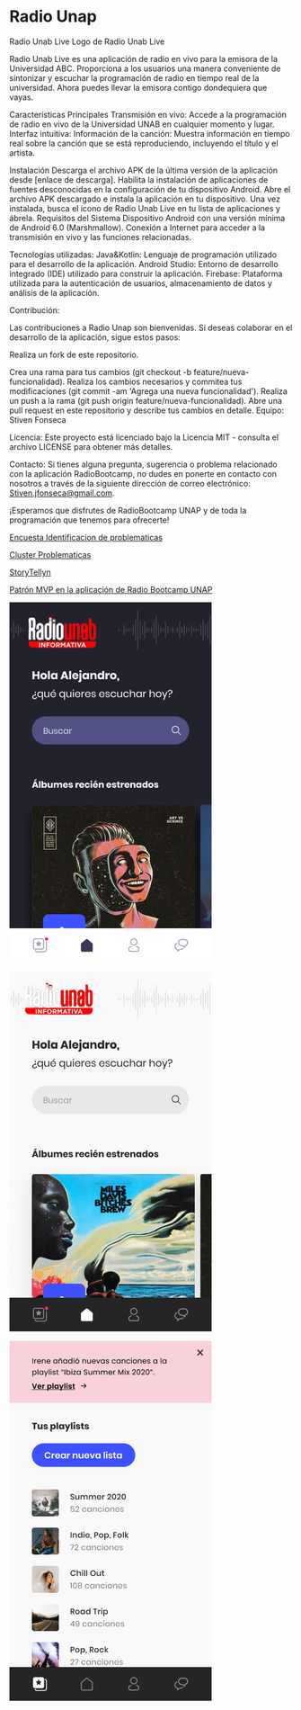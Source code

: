 # Radio Unap
Radio Unab Live
Logo de Radio Unab Live

Radio Unab Live es una aplicación de radio en vivo para la emisora de la Universidad ABC. Proporciona a los usuarios una manera conveniente de sintonizar y escuchar la programación de radio en tiempo real de la universidad. Ahora puedes llevar la emisora contigo dondequiera que vayas.

Características Principales
Transmisión en vivo: Accede a la programación de radio en vivo de la Universidad UNAB en cualquier momento y lugar.
Interfaz intuitiva: 
Información de la canción: Muestra información en tiempo real sobre la canción que se está reproduciendo, incluyendo el título y el artista.



Instalación
Descarga el archivo APK de la última versión de la aplicación desde [enlace de descarga].
Habilita la instalación de aplicaciones de fuentes desconocidas en la configuración de tu dispositivo Android.
Abre el archivo APK descargado e instala la aplicación en tu dispositivo.
Una vez instalada, busca el icono de Radio Unab Live en tu lista de aplicaciones y ábrela.
Requisitos del Sistema
Dispositivo Android con una versión mínima de Android 6.0 (Marshmallow).
Conexión a Internet para acceder a la transmisión en vivo y las funciones relacionadas.


Tecnologías utilizadas:
Java&Kotlin: Lenguaje de programación utilizado para el desarrollo de la aplicación.
Android Studio: Entorno de desarrollo integrado (IDE) utilizado para construir la aplicación.
Firebase: Plataforma utilizada para la autenticación de usuarios, almacenamiento de datos y análisis de la aplicación.

Contribución:

Las contribuciones a Radio Unap son bienvenidas. Si deseas colaborar en el desarrollo de la aplicación, sigue estos pasos:

Realiza un fork de este repositorio.

Crea una rama para tus cambios (git checkout -b feature/nueva-funcionalidad).
Realiza los cambios necesarios y commitea tus modificaciones (git commit -am 'Agrega una nueva funcionalidad').
Realiza un push a la rama (git push origin feature/nueva-funcionalidad).
Abre una pull request en este repositorio y describe tus cambios en detalle.
Equipo:
Stiven Fonseca

Licencia:
Este proyecto está licenciado bajo la Licencia MIT - consulta el archivo LICENSE para obtener más detalles.

Contacto:
Si tienes alguna pregunta, sugerencia o problema relacionado con la aplicación RadioBootcamp, no dudes en ponerte en contacto con nosotros a través de la siguiente dirección de correo electrónico: Stiven.jfonseca@gmail.com.

¡Esperamos que disfrutes de RadioBootcamp UNAP y de toda la programación que tenemos para ofrecerte!

[Encuesta Identificacion de problematicas](https://bit.ly/42VggXw)

[Cluster Problematicas](https://bit.ly/3Oy4ZYR)

[StoryTellyn](https://bit.ly/43gp5KX)

[Patrón MVP en la aplicación de Radio Bootcamp UNAP](https://bit.ly/43aItsY)

![pantallaappradiounab](https://github.com/StivenFonseca/RadioBootcampUnap/blob/master/Home-Dark.png)

![pantallblancaaappradiounab](https://github.com/StivenFonseca/RadioBootcampUnap/blob/master/Home-Light-1.png)

![pantalplaylistappradiounab](https://github.com/StivenFonseca/RadioBootcampUnap/blob/master/Playlists.png)







